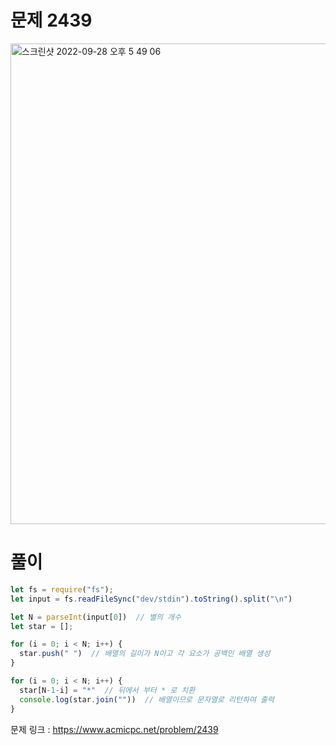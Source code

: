 # 문제 2439

<img width="769" alt="스크린샷 2022-09-28 오후 5 49 06" src="https://user-images.githubusercontent.com/103481518/192734359-f6fc5561-0a5c-4e29-a24d-7b0b016fdbdc.png">

# 풀이

```javascript
let fs = require("fs");
let input = fs.readFileSync("dev/stdin").toString().split("\n")

let N = parseInt(input[0])  // 별의 개수
let star = [];

for (i = 0; i < N; i++) {  
  star.push(" ")  // 배열의 길이가 N이고 각 요소가 공백인 배열 생성
}

for (i = 0; i < N; i++) {
  star[N-1-i] = "*"  // 뒤에서 부터 * 로 치환
  console.log(star.join(""))  // 배열이므로 문자열로 리턴하여 출력
}
```

문제 링크 : https://www.acmicpc.net/problem/2439
